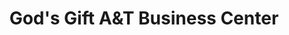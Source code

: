 ---
title: "God's Gift A&T Business Center"
url: /gbarnga/gods-gift-aundt-business-center/
shop: Lebensmittel
---